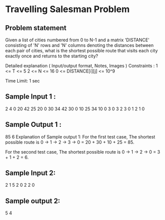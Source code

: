 # Travelling Salesman Problem

## Problem statement
Given a list of cities numbered from 0 to N-1 and a matrix 'DISTANCE' consisting of 'N' rows and 'N' columns denoting the distances between each pair of cities, what is the shortest possible route that visits each city exactly once and returns to the starting city?

Detailed explanation ( Input/output format, Notes, Images )
Constraints :
1 <= T <= 5
2 <= N <= 16
0 <= DISTANCE[i][j] <= 10^9

Time Limit: 1 sec
## Sample Input 1 :
2
4
0 20 42 25
20 0 30 34
42 30 0 10
25 34 10 0
3
0 3 2
3 0 1
2 1 0
## Sample Output 1 :
85
6
Explanation of Sample output 1:
For the first test case, 
The shortest possible route is 0 -> 1 -> 2 -> 3 -> 0 = 20 + 30 + 10 + 25 = 85. 

For the second test case,
The shortest possible route is 0 -> 1 -> 2 -> 0 = 3 + 1 + 2 = 6.
## Sample Input 2:
2
1
5
2
0 2
2 0
## Sample output 2:
5
4